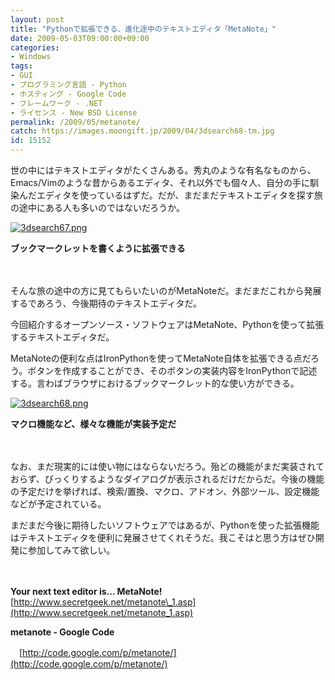 ```yaml
---
layout: post
title: "Pythonで拡張できる、進化途中のテキストエディタ「MetaNote」"
date: 2009-05-03T09:00:00+09:00
categories:
- Windows
tags: 
- GUI
- プログラミング言語 - Python
- ホスティング - Google Code
- フレームワーク - .NET
- ライセンス - New BSD License
permalink: /2009/05/metanote/
catch: https://images.moongift.jp/2009/04/3dsearch68-tm.jpg
id: 15152
---
```

世の中にはテキストエディタがたくさんある。秀丸のような有名なものから、Emacs/Vimのような昔からあるエディタ、それ以外でも個々人、自分の手に馴染んだエディタを使っているはずだ。だが、まだまだテキストエディタを探す旅の途中にある人も多いのではないだろうか。

  

[![3dsearch67.png](https://images.moongift.jp/2009/04/3dsearch67-tm.jpg)](https://images.moongift.jp/2009/04/3dsearch67.png)  
  
**ブックマークレットを書くように拡張できる**

  

　

  

そんな旅の途中の方に見てもらいたいのがMetaNoteだ。まだまだこれから発展するであろう、今後期待のテキストエディタだ。

  

今回紹介するオープンソース・ソフトウェアはMetaNote、Pythonを使って拡張するテキストエディタだ。

  
<!--more-->

MetaNoteの便利な点はIronPythonを使ってMetaNote自体を拡張できる点だろう。ボタンを作成することができ、そのボタンの実装内容をIronPythonで記述する。言わばブラウザにおけるブックマークレット的な使い方ができる。

  

[![3dsearch68.png](https://images.moongift.jp/2009/04/3dsearch68-tm.jpg)](https://images.moongift.jp/2009/04/3dsearch68.png)  
  
**マクロ機能など、様々な機能が実装予定だ**

  

　

  

なお、まだ現実的には使い物にはならないだろう。殆どの機能がまだ実装されておらず、びっくりするようなダイアログが表示されるだけだからだ。今後の機能の予定だけを挙げれば、検索/置換、マクロ、アドオン、外部ツール、設定機能などが予定されている。

  

まだまだ今後に期待したいソフトウェアではあるが、Pythonを使った拡張機能はテキストエディタを便利に発展させてくれそうだ。我こそはと思う方はぜひ開発に参加してみて欲しい。

  

　

  

**Your next text editor is... MetaNote!** [http://www.secretgeek.net/metanote\_1.asp](http://www.secretgeek.net/metanote_1.asp)

  

**metanote - Google Code**  
  
　[http://code.google.com/p/metanote/](http://code.google.com/p/metanote/)

  
